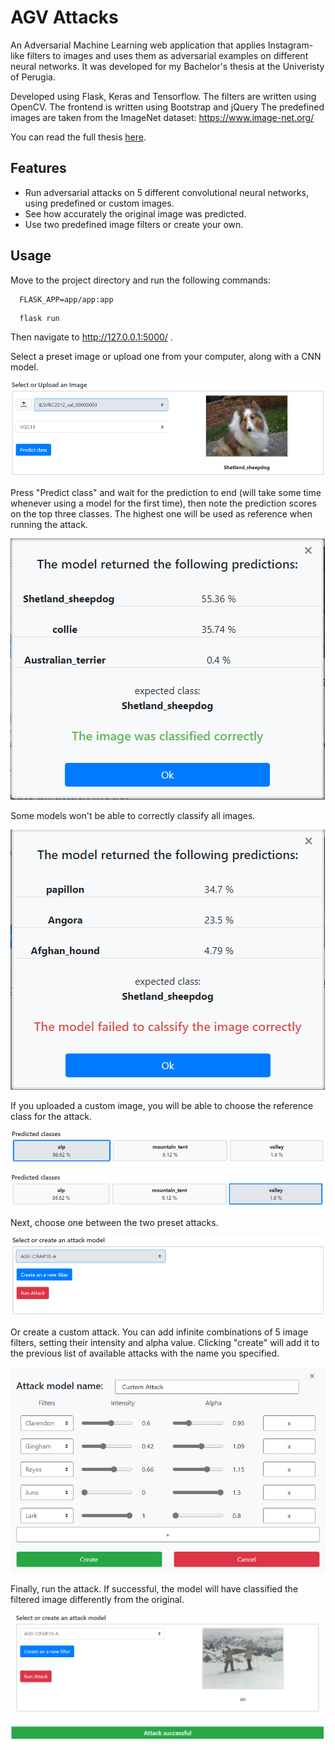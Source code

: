 # AGV Attacks
An Adversarial Machine Learning web application that applies Instagram-like filters to images and uses them as adversarial examples on different neural networks.
It was developed for my Bachelor's thesis at the Univeristy of Perugia.

Developed using Flask, Keras and Tensorflow.
The filters are written using OpenCV.
The frontend is written using Bootstrap and jQuery
The predefined images are taken from the ImageNet dataset: https://www.image-net.org/

You can read the full thesis [here](/thesis/AGV_thesis.pdf). 

## Features
* Run adversarial attacks on 5 different convolutional neural networks, using predefined or custom images.
* See how accurately the original image was predicted.
* Use two predefined image filters or create your own.

## Usage
Move to the project directory and run the following commands:
```
  FLASK_APP=app/app:app
```
```
  flask run
```
Then navigate to http://127.0.0.1:5000/ .

Select a preset image or upload one from your computer, along with a CNN model.  


![form 1](/thesis/images/form1-preset-image.PNG)  

Press "Predict class" and wait for the prediction to end (will take some time whenever using a model for the first time), then note the prediction scores on the top three classes. The highest one will be used as reference when running the attack.  


![prediction-correct](/thesis/images/predictions-correct.PNG)  

Some models won't be able to correctly classify all images.  


![prediction-wrong](/thesis/images/prediction-failed.PNG)  
 
If you uploaded a custom image, you will be able to choose the reference class for the attack.


![class-1](/thesis/images/ground-truth-1.PNG)

![class-2](/thesis/images/ground-truth-2.PNG)
 
Next, choose one between the two preset attacks.


![attacks](/thesis/images/form2-empty.PNG)

Or create a custom attack. You can add infinite combinations of 5 image filters, setting their intensity and alpha value. Clicking "create" will add it to the previous list of available attacks with the name you specified.


![custom-attack](/thesis/images/attack-editor.PNG)

Finally, run the attack. If successful, the model will have classified the filtered image differently from the original.


![attack-success](/thesis/images/form2-preset-attack.PNG)


